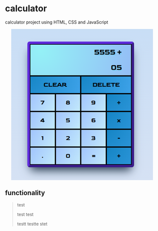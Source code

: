 # calculator

calculator project using HTML, CSS and JavaScript

<p align="center">
<img align="center" src="https://github.com/MC-GH/calculator/blob/main/img/PreviewImage.PNG" alt="PreviewImage">
</p>

## functionality

> test
> 
> test test
> 
> testt testte stet
